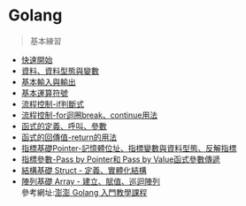 # Golang
>基本練習
- [快速開始](Golang/Golang-training/hello.go)  
- [資料、資料型態與變數](Golang/Golang-training/data-var.go)
- [基本輸入與輸出](Golang/Golang-training/basic-io.go)
- [基本運算符號](Golang/Golang-training/op.go)
- [流程控制-if判斷式](Golang/Golang-training/flow-if.go)
- [流程控制-for迴圈break、continue用法](Golang/Golang-training/flow-for.go)
- [函式的定義、呼叫、參數]()
- [函式的回傳值-return的用法]()
- [指標基礎Pointer-記憶體位址、指標變數與資料型態、反解指標]()
- [指標參數-Pass by Pointer和 Pass by Value函式參數傳遞]()
- [結構基礎 Struct - 定義、實體化結構]()
- [陣列基礎 Array - 建立、賦值、巡迴陣列]()  
參考網址:[澎澎 Golang 入門教學課程
](https://www.youtube.com/playlist?list=PL-g0fdC5RMbo9bdRzbKaCWYC2mXg2eEZE)